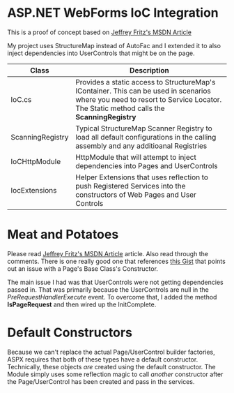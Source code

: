 # ASP.NET WebForms IoC Integration

This is a proof of concept based on [Jeffrey Fritz's MSDN Article](https://blogs.msdn.microsoft.com/webdev/2016/10/19/modern-asp-net-web-forms-development-dependency-injection/)

My project uses StructureMap instead of AutoFac and I extended it to also inject dependencies into UserControls that might be 
on the page.

| Class | Description|
|-------|------------|
|IoC.cs|Provides a static access to StructureMap's IContainer. This can be used in scenarios where you need to resort to Service Locator. The Static method calls the **ScanningRegistry**|
|ScanningRegistry|Typical StructureMap Scanner Registry to load all default configurations in the calling assembly and any additioanal Registries|
|IoCHttpModule|HttpModule that will attempt to inject dependencies into Pages and UserControls|
|IocExtensions|Helper Extensions that uses reflection to push Registered Services into the constructors of Web Pages and User Controls|

# Meat and Potatoes #
Please read [Jeffrey Fritz's MSDN Article](https://blogs.msdn.microsoft.com/webdev/2016/10/19/modern-asp-net-web-forms-development-dependency-injection/) article.
Also read through the comments. There is one really good one that references [this Gist](https://gist.github.com/adrianiftode/bec4c3c4a9e1e18160b122cade7382a2) that points out
an issue with a Page's Base Class's Constructor.

The main issue I had was that UserControls were not getting dependencies passed in. That was primarily because the UserControls are null in the
*PreRequestHandlerExecute* event. To overcome that, I added the method **IsPageRequest** and then wired up the InitComplete. 

# Default Constructors #
Because we can't replace the actual Page/UserControl builder factories, ASPX requires that both of these types have a default constructor.
Technically, these objects *are* created using the default constructor. The Module simply uses some reflection magic to call *another* constructor
after the Page/UserControl has been created and pass in the services.


